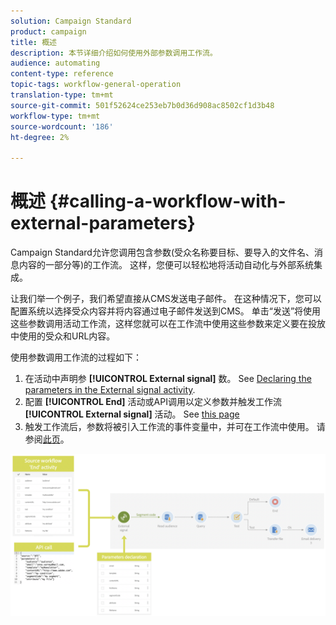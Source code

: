 ```yaml
---
solution: Campaign Standard
product: campaign
title: 概述
description: 本节详细介绍如何使用外部参数调用工作流。
audience: automating
content-type: reference
topic-tags: workflow-general-operation
translation-type: tm+mt
source-git-commit: 501f52624ce253eb7b0d36d908ac8502cf1d3b48
workflow-type: tm+mt
source-wordcount: '186'
ht-degree: 2%

---
```



# 概述 {#calling-a-workflow-with-external-parameters}

Campaign Standard允许您调用包含参数(受众名称要目标、要导入的文件名、消息内容的一部分等)的工作流。 这样，您便可以轻松地将活动自动化与外部系统集成。

让我们举一个例子，我们希望直接从CMS发送电子邮件。 在这种情况下，您可以配置系统以选择受众内容并将内容通过电子邮件发送到CMS。 单击“发送”将使用这些参数调用活动工作流，这样您就可以在工作流中使用这些参数来定义要在投放中使用的受众和URL内容。

使用参数调用工作流的过程如下：

1. 在活动中声明参 **[!UICONTROL External signal]** 数。 See [Declaring the parameters in the External signal activity](../../automating/using/declaring-parameters-external-signal.md).
1. 配置 **[!UICONTROL End]** 活动或API调用以定义参数并触发工作流 **[!UICONTROL External signal]** 活动。 See [this page](../../automating/using/defining-parameters-calling-workflow.md)
1. 触发工作流后，参数将被引入工作流的事件变量中，并可在工作流中使用。 请参阅[此页](../../automating/using/customizing-workflow-external-parameters.md)。

![](assets/extsignal_process.png)
